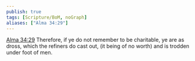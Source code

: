 ```yaml
---
publish: true
tags: [Scripture/BoM, noGraph]
aliases: ["Alma 34:29"]
---
```

[Alma 34:29](https://churchofjesuschrist.org/study/scriptures/bofm/alma/34?lang=eng&id=p29#p29) Therefore, if ye do not remember to be charitable, ye are as dross, which the refiners do cast out, (it being of no worth) and is trodden under foot of men.
